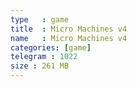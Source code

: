```yaml
---
type   : game
title  : Micro Machines v4
name   : Micro Machines v4
categories: [game]
telegram : 1022
size : 261 MB
---
```



